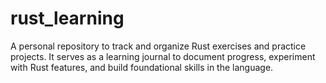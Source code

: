 # rust_learning
A personal repository to track and organize Rust exercises and practice projects. It serves as a learning journal to document progress, experiment with Rust features, and build foundational skills in the language.
